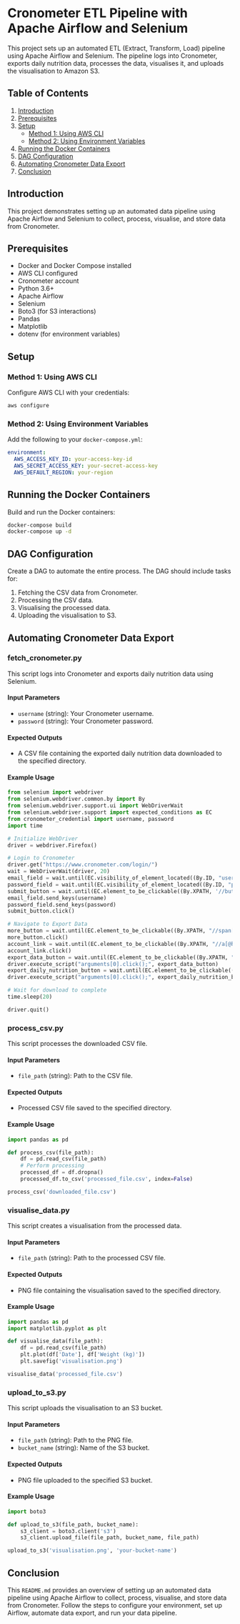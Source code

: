 
# Cronometer ETL Pipeline with Apache Airflow and Selenium

This project sets up an automated ETL (Extract, Transform, Load) pipeline using Apache Airflow and Selenium. The pipeline logs into Cronometer, exports daily nutrition data, processes the data, visualises it, and uploads the visualisation to Amazon S3.

## Table of Contents

1. [Introduction](#introduction)
2. [Prerequisites](#prerequisites)
3. [Setup](#setup)
    - [Method 1: Using AWS CLI](#method-1-using-aws-cli)
    - [Method 2: Using Environment Variables](#method-2-using-environment-variables)
4. [Running the Docker Containers](#running-the-docker-containers)
5. [DAG Configuration](#dag-configuration)
6. [Automating Cronometer Data Export](#automating-cronometer-data-export)
7. [Conclusion](#conclusion)

## Introduction

This project demonstrates setting up an automated data pipeline using Apache Airflow and Selenium to collect, process, visualise, and store data from Cronometer.

## Prerequisites

- Docker and Docker Compose installed
- AWS CLI configured
- Cronometer account
- Python 3.6+
- Apache Airflow
- Selenium
- Boto3 (for S3 interactions)
- Pandas
- Matplotlib
- dotenv (for environment variables)

## Setup

### Method 1: Using AWS CLI

Configure AWS CLI with your credentials:

```sh
aws configure
```

### Method 2: Using Environment Variables

Add the following to your `docker-compose.yml`:

```yaml
environment:
  AWS_ACCESS_KEY_ID: your-access-key-id
  AWS_SECRET_ACCESS_KEY: your-secret-access-key
  AWS_DEFAULT_REGION: your-region
```

## Running the Docker Containers

Build and run the Docker containers:

```bash
docker-compose build
docker-compose up -d
```

## DAG Configuration

Create a DAG to automate the entire process. The DAG should include tasks for:

1. Fetching the CSV data from Cronometer.
2. Processing the CSV data.
3. Visualising the processed data.
4. Uploading the visualisation to S3.

## Automating Cronometer Data Export

### fetch_cronometer.py

This script logs into Cronometer and exports daily nutrition data using Selenium.

#### Input Parameters
- `username` (string): Your Cronometer username.
- `password` (string): Your Cronometer password.

#### Expected Outputs
- A CSV file containing the exported daily nutrition data downloaded to the specified directory.

#### Example Usage

```python
from selenium import webdriver
from selenium.webdriver.common.by import By
from selenium.webdriver.support.ui import WebDriverWait
from selenium.webdriver.support import expected_conditions as EC
from cronometer_credential import username, password
import time

# Initialize WebDriver
driver = webdriver.Firefox()

# Login to Cronometer
driver.get("https://www.cronometer.com/login/")
wait = WebDriverWait(driver, 20)
email_field = wait.until(EC.visibility_of_element_located((By.ID, "username")))
password_field = wait.until(EC.visibility_of_element_located((By.ID, "password")))
submit_button = wait.until(EC.element_to_be_clickable((By.XPATH, '//button[span[@id="login_txt"]]')))
email_field.send_keys(username)
password_field.send_keys(password)
submit_button.click()

# Navigate to Export Data
more_button = wait.until(EC.element_to_be_clickable((By.XPATH, "//span[text()='More']")))
more_button.click()
account_link = wait.until(EC.element_to_be_clickable((By.XPATH, "//a[@href='#account']")))
account_link.click()
export_data_button = wait.until(EC.element_to_be_clickable((By.XPATH, "//button[text()='Export Data']")))
driver.execute_script("arguments[0].click();", export_data_button)
export_daily_nutrition_button = wait.until(EC.element_to_be_clickable((By.XPATH, '//button[contains(text(), "Export Daily Nutrition")]')))
driver.execute_script("arguments[0].click();", export_daily_nutrition_button)

# Wait for download to complete
time.sleep(20)

driver.quit()
```

### process_csv.py

This script processes the downloaded CSV file.

#### Input Parameters
- `file_path` (string): Path to the CSV file.

#### Expected Outputs
- Processed CSV file saved to the specified directory.

#### Example Usage

```python
import pandas as pd

def process_csv(file_path):
    df = pd.read_csv(file_path)
    # Perform processing
    processed_df = df.dropna()
    processed_df.to_csv('processed_file.csv', index=False)

process_csv('downloaded_file.csv')
```

### visualise_data.py

This script creates a visualisation from the processed data.

#### Input Parameters
- `file_path` (string): Path to the processed CSV file.

#### Expected Outputs
- PNG file containing the visualisation saved to the specified directory.

#### Example Usage

```python
import pandas as pd
import matplotlib.pyplot as plt

def visualise_data(file_path):
    df = pd.read_csv(file_path)
    plt.plot(df['Date'], df['Weight (kg)'])
    plt.savefig('visualisation.png')

visualise_data('processed_file.csv')
```

### upload_to_s3.py

This script uploads the visualisation to an S3 bucket.

#### Input Parameters
- `file_path` (string): Path to the PNG file.
- `bucket_name` (string): Name of the S3 bucket.

#### Expected Outputs
- PNG file uploaded to the specified S3 bucket.

#### Example Usage

```python
import boto3

def upload_to_s3(file_path, bucket_name):
    s3_client = boto3.client('s3')
    s3_client.upload_file(file_path, bucket_name, file_path)

upload_to_s3('visualisation.png', 'your-bucket-name')
```

## Conclusion

This `README.md` provides an overview of setting up an automated data pipeline using Apache Airflow to collect, process, visualise, and store data from Cronometer. Follow the steps to configure your environment, set up Airflow, automate data export, and run your data pipeline.
